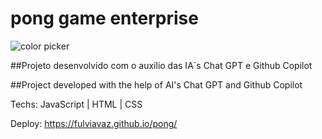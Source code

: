 # pong game enterprise

![color picker](https://media.giphy.com/media/v1.Y2lkPTc5MGI3NjExZDc0OWM1N2RhODYwM2RkOWJjZGJlNGRhNmFlY2U2Y2E2MzBjODEyZCZlcD12MV9pbnRlcm5hbF9naWZzX2dpZklkJmN0PWc/1JhleweuIXOQXZNxpr/giphy.gif)

##Projeto desenvolvido com o auxílio das IA´s
Chat GPT e Github Copilot

##Project developed with the help of AI's
Chat GPT and Github Copilot

Techs: JavaScript | HTML | CSS

Deploy: https://fulviavaz.github.io/pong/
